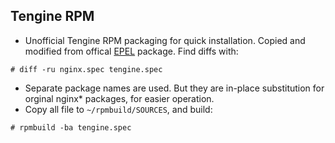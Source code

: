 ## Tengine RPM

- Unofficial Tengine RPM packaging for quick installation. Copied and modified from offical [EPEL](https://docs.fedoraproject.org/en-US/epel/) package. Find diffs with:
```shell
# diff -ru nginx.spec tengine.spec
```
- Separate package names are used. But they are in-place substitution for orginal nginx* packages, for easier operation.
- Copy all file to `~/rpmbuild/SOURCES`, and build:
```shell
# rpmbuild -ba tengine.spec
```

  
